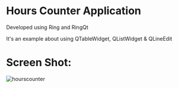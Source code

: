 Hours Counter Application
=========================

Developed using Ring and RingQt 

It's an example about using QTableWidget, QListWidget & QLineEdit

# Screen Shot:

![hourscounter](https://raw.githubusercontent.com/ring-lang/ring/master/applications/hourscounter/screenshot.png)

